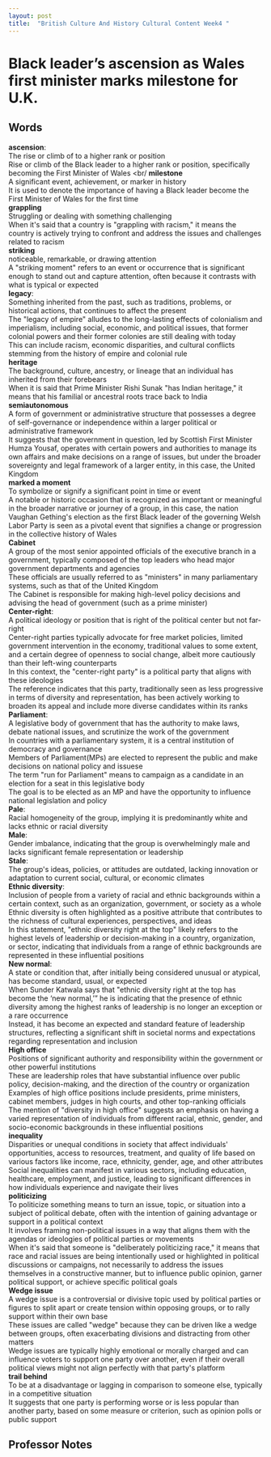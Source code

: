 ```yaml
---
layout: post
title:  "British Culture And History Cultural Content Week4 "
---
```


# Black leader’s ascension as Wales first minister marks milestone for U.K.
## Words
**ascension**: <br/>
The rise or climb of to a higher rank or position <br/>
Rise or climb of the Black leader to a higher rank or position, specifically becoming the First Minister of Wales <br/
**milestone** <br/>
A significant event, achievement, or marker in history <br/>
It is used to denote the importance of having a Black leader become the First Minister of Wales for the first time <br/>
**grappling** <br/>
Struggling or dealing with something challenging <br/>
When it's said that a country is "grappling with racism," it means the country is actively trying to confront and address the issues and challenges related to racism <br/>
**striking** <br/>
noticeable, remarkable, or drawing attention <br/>
A "striking moment" refers to an event or occurrence that is significant enough to stand out and capture attention, often because it contrasts with what is typical or expected <br/>
**legacy**: <br/>
Something inherited from the past, such as traditions, problems, or historical actions, that continues to affect the present <br/>
The "legacy of empire" alludes to the long-lasting effects of colonialism and imperialism, including social, economic, and political issues, that former colonial powers and their former colonies are still dealing with today <br/> 
This can include racism, economic disparities, and cultural conflicts stemming from the history of empire and colonial rule <br/>
**heritage** <br/>
The background, culture, ancestry, or lineage that an individual has inherited from their forebears <br/>
When it is said that Prime Minister Rishi Sunak "has Indian heritage," it means that his familial or ancestral roots trace back to India <br/>
**semiautonomous** <br/>
A form of government or administrative structure that possesses a degree of self-governance or independence within a larger political or administrative framework <br/>
It suggests that the government in question, led by Scottish First Minister Humza Yousaf, operates with certain powers and authorities to manage its own affairs and make decisions on a range of issues, but under the broader sovereignty and legal framework of a larger entity, in this case, the United Kingdom <br/>
**marked a moment** <br/>
To symbolize or signify a significant point in time or event <br/>
A notable or historic occasion that is recognized as important or meaningful in the broader narrative or journey of a group, in this case, the nation <br/>
Vaughan Gething's election as the first Black leader of the governing Welsh Labor Party is seen as a pivotal event that signifies a change or progression in the collective history of Wales <br/>
**Cabinet** <br/>
A group of the most senior appointed officials of the executive branch in a government, typically composed of the top leaders who head major government departments and agencies <br/>
These officials are usually referred to as "ministers" in many parliamentary systems, such as that of the United Kingdom <br/>
The Cabinet is responsible for making high-level policy decisions and advising the head of government (such as a prime minister) <br/>
**Center-right**: <br/>
A political ideology or position that is right of the political center but not far-right <br/>
Center-right parties typically advocate for free market policies, limited government intervention in the economy, traditional values to some extent, and a certain degree of openness to social change, albeit more cautiously than their left-wing counterparts <br/>
In this context, the "center-right party" is a political party that aligns with these ideologies <br/>
The reference indicates that this party, traditionally seen as less progressive in terms of diversity and representation, has been actively working to broaden its appeal and include more diverse candidates within its ranks <br/>
**Parliament**: <br/>
A legislative body of government that has the authority to make laws, debate national issues, and scrutinize the work of the government <br/>
In countries with a parliamentary system, it is a central institution of democracy and governance <br/>
Members of Parliament(MPs) are elected to represent the public and make decisions on national policy and issuese <br/>
The term "run for Parliament" means to campaign as a candidate in an election for a seat in this legislative body <br/>
The goal is to be elected as an MP and have the opportunity to influence national legislation and policy <br/>
**Pale**: <br/>
Racial homogeneity of the group, implying it is predominantly white and lacks ethnic or racial diversity <br/>
**Male**: <br/>
Gender imbalance, indicating that the group is overwhelmingly male and lacks significant female representation or leadership <br/>
**Stale**: <br/>
The group's ideas, policies, or attitudes are outdated, lacking innovation or adaptation to current social, cultural, or economic climates <br/>
**Ethnic diversity**: <br/>
Inclusion of people from a variety of racial and ethnic backgrounds within a certain context, such as an organization, government, or society as a whole <br/>
Ethnic diversity is often highlighted as a positive attribute that contributes to the richness of cultural experiences, perspectives, and ideas <br/>
In this statement, "ethnic diversity right at the top" likely refers to the highest levels of leadership or decision-making in a country, organization, or sector, indicating that individuals from a range of ethnic backgrounds are represented in these influential positions <br/>
**New normal**: <br/>
A state or condition that, after initially being considered unusual or atypical, has become standard, usual, or expected <br/>
When Sunder Katwala says that "ethnic diversity right at the top has become the ‘new normal,’” he is indicating that the presence of ethnic diversity among the highest ranks of leadership is no longer an exception or a rare occurrence <br/>
Instead, it has become an expected and standard feature of leadership structures, reflecting a significant shift in societal norms and expectations regarding representation and inclusion <br/>
**High office** <br/>
Positions of significant authority and responsibility within the government or other powerful institutions <br/>
These are leadership roles that have substantial influence over public policy, decision-making, and the direction of the country or organization <br/>
Examples of high office positions include presidents, prime ministers, cabinet members, judges in high courts, and other top-ranking officials <br/>
The mention of "diversity in high office" suggests an emphasis on having a varied representation of individuals from different racial, ethnic, gender, and socio-economic backgrounds in these influential positions <br/>
**inequality** <br/>
Disparities or unequal conditions in society that affect individuals' opportunities, access to resources, treatment, and quality of life based on various factors like income, race, ethnicity, gender, age, and other attributes <br/>
Social inequalities can manifest in various sectors, including education, healthcare, employment, and justice, leading to significant differences in how individuals experience and navigate their lives <br/>
**politicizing** <br/>
To politicize something means to turn an issue, topic, or situation into a subject of political debate, often with the intention of gaining advantage or support in a political context <br/>
It involves framing non-political issues in a way that aligns them with the agendas or ideologies of political parties or movements <br/>
When it's said that someone is "deliberately politicizing race," it means that race and racial issues are being intentionally used or highlighted in political discussions or campaigns, not necessarily to address the issues themselves in a constructive manner, but to influence public opinion, garner political support, or achieve specific political goals <br/>
**Wedge issue** <br/>
A wedge issue is a controversial or divisive topic used by political parties or figures to split apart or create tension within opposing groups, or to rally support within their own base <br/>
These issues are called "wedge" because they can be driven like a wedge between groups, often exacerbating divisions and distracting from other matters <br/>
Wedge issues are typically highly emotional or morally charged and can influence voters to support one party over another, even if their overall political views might not align perfectly with that party's platform <br/>
**trail behind** <br/>
To be at a disadvantage or lagging in comparison to someone else, typically in a competitive situation <br/>
It suggests that one party is performing worse or is less popular than another party, based on some measure or criterion, such as opinion polls or public support <br/>




## Professor Notes


